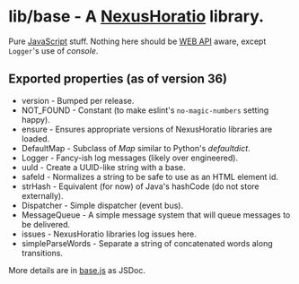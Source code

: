 # lib/base - A [NexusHoratio](https://github.com/nexushoratio/userscripts/blob/main/lib/README.md) library.

Pure [JavaScript](https://developer.mozilla.org/en-US/docs/Web/JavaScript) stuff.  Nothing here should be [WEB API](https://developer.mozilla.org/en-US/docs/Web/API) aware, except `Logger`'s use of *console*.

## Exported properties (as of version 36)
* version - Bumped per release.
* NOT_FOUND - Constant (to make eslint's `no-magic-numbers` setting happy).
* ensure - Ensures appropriate versions of NexusHoratio libraries are loaded.
* DefaultMap - Subclass of *Map* similar to Python's *defaultdict*.
* Logger - Fancy-ish log messages (likely over engineered).
* uuId - Create a UUID-like string with a base.
* safeId - Normalizes a string to be safe to use as an HTML element id.
* strHash - Equivalent (for now) of Java's hashCode (do not store externally).
* Dispatcher - Simple dispatcher (event bus).
* MessageQueue - A simple message system that will queue messages to be delivered.
* issues - NexusHoratio libraries log issues here.
* simpleParseWords - Separate a string of concatenated words along transitions.

More details are in [base.js](base.js) as JSDoc.
